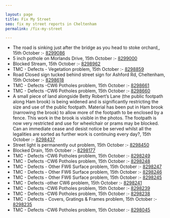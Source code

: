 ```yaml
---

layout: page
title: Fix My Street
seo: fix my street reports in Cheltenham
permalink: /fix-my-street

---
```


<!-- fix_marker starts -->

- The road is sinking just after the bridge as you head to stoke orchard,, 15th October :- [8299086](https://www.fixmystreet.com/report/8299086)
- 5 inch pothole on Morlands Drive, 15th October :- [8299000](https://www.fixmystreet.com/report/8299000)
- Blocked Stream, 15th October :- [8298962](https://www.fixmystreet.com/report/8298962)
- TMC - Defects - Vegetation problem, 15th October :- [8298859](https://www.fixmystreet.com/report/8298859)
- Road Closed sign tucked behind street sign for Ashford Rd, Cheltenham, 15th October :- [8298618](https://www.fixmystreet.com/report/8298618)
- TMC - Defects -CW6 Potholes  problem, 15th October :- [8298661](https://www.fixmystreet.com/report/8298661)
- TMC - Defects -CW6 Potholes  problem, 15th October :- [8298660](https://www.fixmystreet.com/report/8298660)
- A small piece of land alongside Betty Robert’s Lane (the public footpath along Ham brook) is being widened and is significantly restricting the size and use of the public footpath. Material has been put in Ham brook (narrowing the brook) to allow more of the footpath to be enclosed by a fence. This work in the brook is visible in the photos. The footpath is now very restricted and use for wheelchair or prams may be blocked. Can an immediate cease and desist notice be served whilst all the legalities are sorted as further work is continuing every day?, 15th October :- [8298437](https://www.fixmystreet.com/report/8298437)
- Street light is permanently out problem, 15th October :- [8298450](https://www.fixmystreet.com/report/8298450)
- Blocked Drain, 15th October :- [8298177](https://www.fixmystreet.com/report/8298177)
- TMC - Defects -CW6 Potholes  problem, 15th October :- [8298249](https://www.fixmystreet.com/report/8298249)
- TMC - Defects -CW6 Potholes  problem, 15th October :- [8298248](https://www.fixmystreet.com/report/8298248)
- TMC - Defects - Other FW6  Surface problem, 15th October :- [8298247](https://www.fixmystreet.com/report/8298247)
- TMC - Defects - Other FW6  Surface problem, 15th October :- [8298246](https://www.fixmystreet.com/report/8298246)
- TMC - Defects - Other FW6  Surface problem, 15th October :- [8298245](https://www.fixmystreet.com/report/8298245)
- TMC - Defects -other CW6 problem, 15th October :- [8298241](https://www.fixmystreet.com/report/8298241)
- TMC - Defects -CW6 Potholes  problem, 15th October :- [8298239](https://www.fixmystreet.com/report/8298239)
- TMC - Defects -CW6 Potholes  problem, 15th October :- [8298238](https://www.fixmystreet.com/report/8298238)
- TMC - Defects - Covers, Gratings & Frames problem, 15th October :- [8298235](https://www.fixmystreet.com/report/8298235)
- TMC - Defects -CW6 Potholes  problem, 15th October :- [8298045](https://www.fixmystreet.com/report/8298045)

<!-- fix_marker ends -->